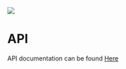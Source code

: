 ![](https://github.com/KyleS22/KyleCStructures/workflows/CI/badge.svg)

# API
API documentation can be found [Here](https://kyles22.github.io/KyleCStructures/docs/html/index.html)
